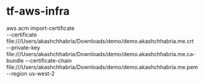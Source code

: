 # tf-aws-infra

aws acm import-certificate \
  --certificate file:///Users/akashchhabria/Downloads/demo/demo.akashchhabria.me.crt \
  --private-key file:///Users/akashchhabria/Downloads/demo/demo.akashchhabria.me.ca-bundle
  --certificate-chain file:///Users/akashchhabria/Downloads/demo/demo.akashchhabria.me.pem \
  --region us-west-2
